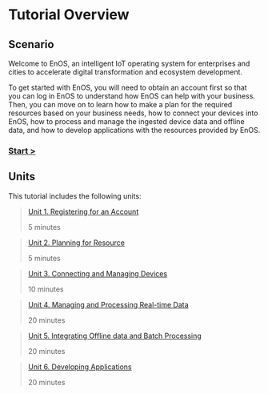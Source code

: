 # Tutorial Overview

## Scenario

Welcome to EnOS, an intelligent IoT operating system for enterprises and cities to accelerate digital transformation and ecosystem development. 

To get started with EnOS, you will need to obtain an account first so that you can log in EnOS to understand how EnOS can help with your business. Then, you can move on to learn how to make a plan for the required resources based on your business needs, how to connect your devices into EnOS, how to process and manage the ingested device data and offline data, and how to develop applications with the resources provided by EnOS.

### [Start >](account)

## Units

This tutorial includes the following units:

> [Unit 1. Registering for an Account](account)
>
> 5 minutes

> [Unit 2. Planning for Resource](planning)
>
> 5 minutes

> [Unit 3. Connecting and Managing Devices](device_connection)
>
> 10 minutes

> [Unit 4. Managing and Processing Real-time Data](realtime_data_management) 
>
> 20 minutes

> [Unit 5. Integrating Offline data and Batch Processing](batch_processing)
>
> 20 minutes

> [Unit 6. Developing Applications](app_development)
>
> 20 minutes

